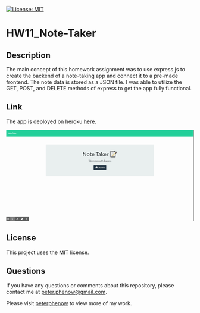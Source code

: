 [![License: MIT](https://img.shields.io/badge/License-MIT-yellow.svg)](https://opensource.org/licenses/MIT)

# HW11_Note-Taker

## **Description**

The main concept of this homework assignment was to use express.js to create the backend of a note-taking app and connect it to a pre-made frontend. The note data is stored as a JSON file. I was able to utilize the GET, POST, and DELETE methods of express to get the app fully functional.

## **Link**

The app is deployed on heroku [here](https://desolate-inlet-65279.herokuapp.com/).

![](./assets/Note_Taker.gif)

## **License**

This project uses the MIT license.

## **Questions**

If you have any questions or comments about this repository, please contact me at peter.phenow@gmail.com.

Please visit [peterphenow](https://github.com/peterphenow) to view more of my work.
